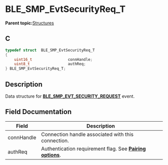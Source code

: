 # BLE\_SMP\_EvtSecurityReq\_T

**Parent topic:**[Structures](GUID-32B57AF4-FA13-419A-852F-73C4E0457A07.md)

## C

```c
typedef struct  BLE_SMP_EvtSecurityReq_T
{
    uint16_t                connHandle;
    uint8_t                 authReq;
} BLE_SMP_EvtSecurityReq_T;
```

## Description

Data structure for **[BLE\_SMP\_EVT\_SECURITY\_REQUEST](GUID-DA3C91C3-3ACA-4850-B469-FDF748DD2D87.md)** event.

## Field Documentation

|Field|Description|
|-----|-----------|
|connHandle|Connection handle associated with this connection.|
|authReq|Authentication requirement flag. See **[Pairing options](GUID-18C06DA4-1B84-4764-8D8B-2AF416ADE471.md)**.|

